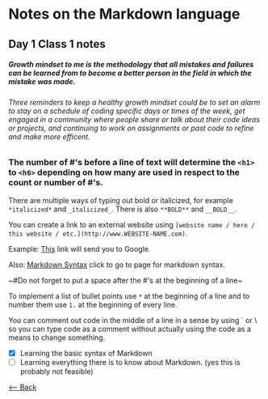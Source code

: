 # Notes on the Markdown language

## Day 1 Class 1 notes

##### Growth mindset to me is the methodology that all mistakes and failures can be learned from to become a better person in the field in which the mistake was made.

###### Three reminders to keep a healthy growth mindset could be to set an alarm to stay on a schedule of coding specific days or times of the week, get engaged in a community where people share or talk about their code ideas or projects, and continuing to work on assignments or past code to refine and make more efficent.

### The number of #'s before a line of text will determine the `<h1>` to `<h6>` depending on how many are used in respect to the count or number of #'s.

There are multiple ways of typing out bold or italicized, for example `*italicized*` and `_italicized_`. There is also `**BOLD**` and `__BOLD__`.

You can create a link to an external website using `[website name / here / this website / etc.](http://www.WEBSITE-NAME.com)`.

Example: [This](http://www.google.com) link will send you to Google.

Also: [Markdown Syntax](https://guides.github.com/features/mastering-markdown/) click to go to page for markdown syntax.

~#Do not forget to put a space after the #'s at the beginning of a line~

To implement a list of bullet points use `*` at the beginning of a line and to number them use `1.` at the beginning of every line.

You can comment out code in the middle of a line in a sense by using \` or \\ so you can type code as a comment without actually using the code as a means to change something.
- [X] Learning the basic syntax of Markdown
- [ ] Learning everything there is to know about Markdown. (yes this is probably not feasible)

[<-- Back](README.md)